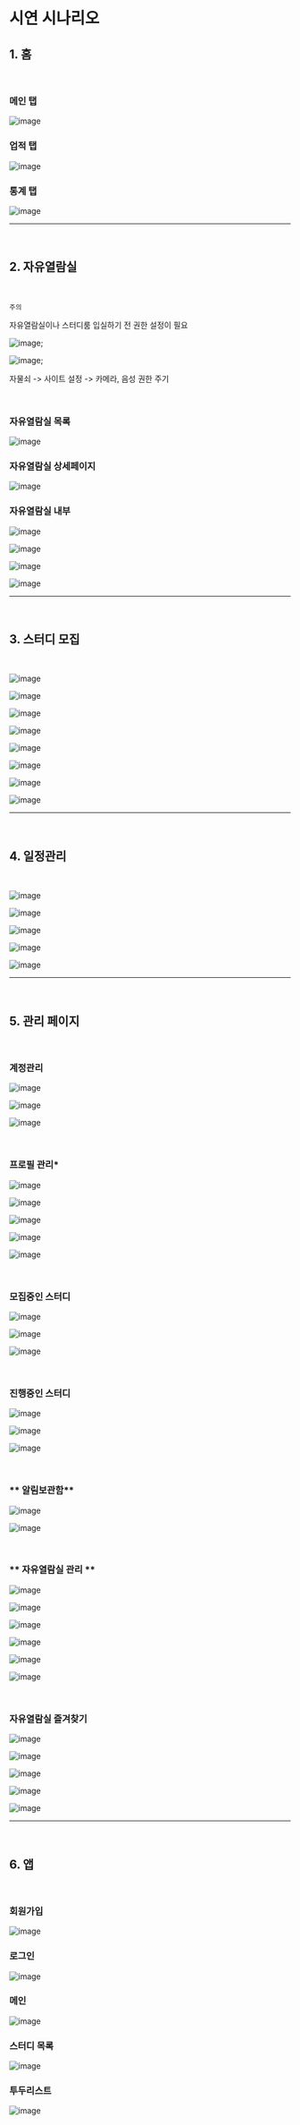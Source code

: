 # 시연 시나리오

## 1. 홈

<br>

### **메인 탭**

![image](./image/home1.PNG)

### **업적 탭**

![image](./image/home2.PNG)

### **통계 탭**

![image](./image/home3.PNG)

---

<br>

## 2. 자유열람실

<br>

`주의`

자유열람실이나 스터디룸 입실하기 전 권한 설정이 필요

![image](./image/권한1.png);

![image](./image/권한2.png);

자물쇠 -> 사이트 설정 -> 카메라, 음성 권한 주기

<br>

### **자유열람실 목록**

![image](./image/meeting1.JPG)

### **자유열람실 상세페이지**

![image](./image/meeting2.JPG)

### **자유열람실 내부**

![image](./image/meeting3.JPG)

![image](./image/meeting4.JPG)

![image](./image/meeting5.JPG)

![image](./image/meeting6.JPG)

---

<br>

## 3. 스터디 모집

<br>

![image](./image/스터디모집게시판-1.jpg)

![image](./image/스터디모집게시판-2.jpg)

![image](./image/스터디모집게시판-3.jpg)

![image](./image/스터디모집게시판-4.jpg)

![image](./image/스터디모집게시판-5.jpg)

![image](./image/스터디모집게시판-6.jpg)

![image](./image/스터디모집게시판-7.jpg)

![image](./image/스터디모집게시판-8.jpg)

---

<br>

## 4. 일정관리

<br>

![image](./image/일정관리1.JPG)

![image](./image/일정관리2.JPG)

![image](./image/일정관리3.JPG)

![image](./image/일정관리4.JPG)

![image](./image/일정관리5.JPG)

---

<br>

## 5. 관리 페이지

<br>

### **계정관리**

![image](./image/계정관리_1.JPG)

![image](./image/계정관리_2.JPG)

![image](./image/계정관리_3.JPG)

<br>

### **프로필 관리\***

![image](./image/프로필관리_1.JPG)

![image](./image/프로필관리_2.JPG)

![image](./image/프로필관리_3.JPG)

![image](./image/프로필관리_4.JPG)

![image](./image/프로필관리_5.JPG)

<br>

### **모집중인 스터디**

![image](./image/모집중인스터디_1.JPG)

![image](./image/모집중인스터디_2.JPG)

![image](./image/모집중인스터디_3.JPG)

<br>

### **진행중인 스터디**

![image](./image/진행중인스터디_1.JPG)

![image](./image/진행중인스터디_2.JPG)

![image](./image/진행중인스터디_3.JPG)

<br>

### ** 알림보관함**

![image](./image/알림보관함_1.JPG)

![image](./image/알림보관함_2.JPG)

<br>

### ** 자유열람실 관리 **

![image](./image/자유열람실관리_1.JPG)

![image](./image/자유열람실관리_2.JPG)

![image](./image/자유열람실관리_3.JPG)

![image](./image/자유열람실관리_4.JPG)

![image](./image/자유열람실관리_5.JPG)

![image](./image/자유열람실관리_6.JPG)

<br>

### **자유열람실 즐겨찾기**

![image](./image/자유열람실즐겨찾기_1.JPG)

![image](./image/자유열람실즐겨찾기_2.JPG)

![image](./image/자유열람실즐겨찾기_3.JPG)

![image](./image/자유열람실즐겨찾기_4.JPG)

![image](./image/자유열람실즐겨찾기_5.JPG)

---

<br>

## 6. 앱

<br>

### **회원가입**

![image](./image/app1.png)

### **로그인**

![image](./image/app2.png)

### **메인**

![image](./image/app3.png)

### **스터디 목록**

![image](./image/app4.png)

### **투두리스트**

![image](./image/app5.png)
